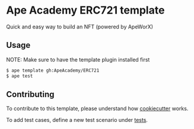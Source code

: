 # Ape Academy ERC721 template

Quick and easy way to build an NFT (powered by ApeWorX)

## Usage

NOTE: Make sure to have the template plugin installed first

```sh
$ ape template gh:ApeAcademy/ERC721
$ ape test
```

## Contributing

To contribute to this template, please understand how [cookiecutter](https://www.cookiecutter.io/) works.

To add test cases, define a new test scenario under [tests](./tests).
